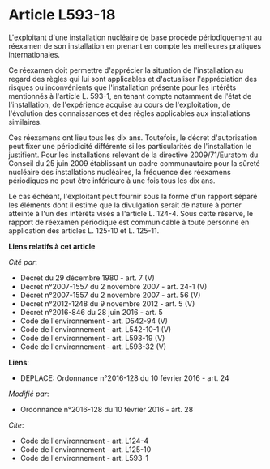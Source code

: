 # Article L593-18

L'exploitant d'une installation nucléaire de base procède périodiquement au réexamen de son installation en prenant en compte
les meilleures pratiques internationales.

Ce réexamen doit permettre d'apprécier la situation de l'installation au regard des règles qui lui sont applicables et
d'actualiser l'appréciation des risques ou inconvénients que l'installation présente pour les intérêts mentionnés à l'article
L. 593-1, en tenant compte notamment de l'état de l'installation, de l'expérience acquise au cours de l'exploitation, de
l'évolution des connaissances et des règles applicables aux installations similaires.

Ces réexamens ont lieu tous les dix ans. Toutefois, le décret d'autorisation peut fixer une périodicité différente si les
particularités de l'installation le justifient. Pour les installations relevant de la directive 2009/71/Euratom du Conseil du
25 juin 2009 établissant un cadre communautaire pour la sûreté nucléaire des installations nucléaires, la fréquence des
réexamens périodiques ne peut être inférieure à une fois tous les dix ans.

Le cas échéant, l'exploitant peut fournir sous la forme d'un rapport séparé les éléments dont il estime que la divulgation
serait de nature à porter atteinte à l'un des intérêts visés à l'article L. 124-4. Sous cette réserve, le rapport de réexamen
périodique est communicable à toute personne en application des articles L. 125-10 et L. 125-11.

**Liens relatifs à cet article**

_Cité par_:

  - Décret du 29 décembre 1980 - art. 7 (V)
  - Décret n°2007-1557 du 2 novembre 2007 - art. 24-1 (V)
  - Décret n°2007-1557 du 2 novembre 2007 - art. 56 (V)
  - Décret n°2012-1248 du 9 novembre 2012 - art. 5 (V)
  - Décret n°2016-846 du 28 juin 2016 - art. 5
  - Code de l'environnement - art. D542-94 (V)
  - Code de l'environnement - art. L542-10-1 (V)
  - Code de l'environnement - art. L593-19 (V)
  - Code de l'environnement - art. L593-32 (V)

**Liens**:

  - DEPLACE: Ordonnance n°2016-128 du 10 février 2016 - art. 24

_Modifié par_:

  - Ordonnance n°2016-128 du 10 février 2016 - art. 28

_Cite_:

  - Code de l'environnement - art. L124-4
  - Code de l'environnement - art. L125-10
  - Code de l'environnement - art. L593-1
